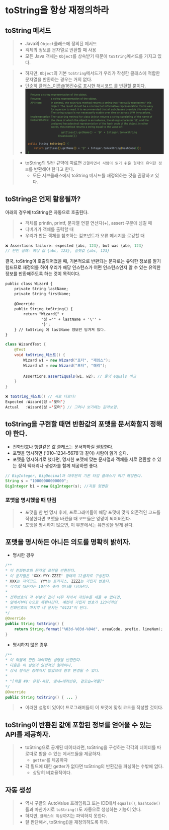 # toString을 항상 재정의하라

## toString 메서드
> - Java의 `Object`클래스에 정의된 메서드
> - 객체의 정보를 문자열로 반환할 때 사용
> - 모든 Java 객체는 `Object`를 상속받기 때문에 `toString`메서드를 가지고 있다.

> - 하지만, `Object`의 기본 `toString`메서드가 우리가 작성한 클래스에 적합한 문자열을 반환하는 경우는 거의 없다.
> - 단순히 클래스_이름@16진수로 표시한 해시코드 를 반환할 뿐이다.
> - ![img.png](img.png)

> - toString의 일반 규약에 따르면 `간결하면서 사람이 읽기 쉬운 형태의 유익한 정보`를 반환해야 한다고 한다.
>   - 모든 서브클래스에서 toString 메서드를 재정의하는 것을 권장하고 있다.

## toString은 언제 활용될까?
아래의 경우에 toString은 자동으로 호출된다.
> - 객체를 println, printf, 문자열 연결 연산자(+), assert 구문에 넘길 때
> - 디버거가 객체를 출력할 때
> - 우리가 만든 객체를 참조하는 컴포넌트가 오류 메시지를 로깅할 때

```java
❌ Assertions failure: expected {abc, 123}, but was {abe, 123}
// 단언 실패: 예상 값 {abc, 123}, 실젯값 {abc, 123}
```

결국, toString이 호출되어졌을 때, 기본적으로 반환되는 문자로는 유익한 정보를 알기 힘드므로 재정의를 하여 우리가 해당 인스턴스가 어떤 인스턴스인지 알 수 있는 유익한 정보를 반환해주도록 하는 것이 목적이다.

```
public class Wizard {
    private String lastName;
    private String firstName;
    
    @Override
    public String toString() {
        return "Wizard{" +
                "성 ='" + lastName + '\'' +
                '}';
    } // toString 에 lastName 정보만 담겨져 있다.
}
```

```java
class WizardTest {
    @Test
    void toString_테스트() {
        Wizard w1 = new Wizard("포터", "제임스");
        Wizard w2 = new Wizard("포터", "해리");

        Assertions.assertEquals(w1, w2); // 둘의 equals 비교
    }
}
```

```java
❌ toString_테스트() // 서로 다르다!
Expected :Wizard{성 ='포터'}
Actual   :Wizard{성 ='포터'} // 그러나 보기에는 같아보임.
```

## toString을 구현할 때면 반환값의 포맷을 문서화할지 정해야 한다.
- 전화번호나 행렬같은 값 클래스는 문서화하길 권장한다.
- 포맷을 명시하면 ('010-1234-5678'과 같이) 사람이 읽기 쉽다.
- 포맷을 명시하기로 했다면, 명시한 포맷에 맞는 문자열과 객체를 서로 전환할 수 있는 정적 팩터리나 생성자를 함께 제공하면 좋다.
```java
// BigInteger, BigDecimal과 대부분의 기본 타입 클래스가 여기 해당한다.
String s = "10000000000000";
BigInteger b1 = new BigInteger(s); //자동 형변환
```

### 포맷을 명시했을 때 단점
> - 포맷을 한 번 명시 후에, 프로그래머들이 해당 포맷에 맞춰 의존적인 코드를 작성한다면 포맷을 바꿨을 때 코드들은 엉망이 되어버린다.
> - 포맷을 명시하지 않으면, 이 부분에서는 유연성을 얻게 된다.

## 포맷을 명시하든 아니든 의도를 명확히 밝히자.
- 명시한 경우
```java
/**
* 이 전화번호의 문자열 표현을 반환한다.
* 이 문자열은 "XXX-YYY-ZZZZ" 형태의 12글자로 구성된다.
* XXX는 지역코드, YYY는 프리픽스, ZZZZ는 가입자 번호다.
* 각각의 대문자는 10진수 숫자 하나를 나타낸다.
* 
* 전화번호의 각 부분의 값이 너무 작아서 자릿수를 채울 수 없다면,
* 앞에서부터 0으로 채워나간다. 예컨데 가입자 번호가 123이라면
* 전화번호의 마지막 네 문자는 "0123"이 된다.
*/
@Override 
public String toString() {
    return String.format("%03d-%03d-%04d", areaCode, prefix, lineNum);
}
```

- 명시하지 않은 경우
```java
/**
* 이 약물에 관한 대략적인 설명을 반환한다.
* 다음은 이 설명의 일반적인 형태이나,
* 상세 형식은 정해지지 않았으며 향후 변경될 수 있다.
* 
* "[약물 #9: 유형-사랑, 냄새=테러빈유, 겉모습=먹물]"
*/
@Override
public String toString() { ... }
```
> - 이러한 설명이 있어야 프로그래머들이 이 포맷에 맞춰 코드를 작성할 것이다.

## toString이 반환된 값에 포함된 정보를 얻어올 수 있는 API를 제공하자.
> - toString으로 공개된 데이터라면, toString을 구성하는 각각의 데이터를 따로따로 받을 수 있는 메서드들을 제공하자.
>   - `getter`를 제공하자
> - 각 필드에 대한 getter가 없다면 toString의 반환값을 파싱하는 수밖에 없다.
>   - 상당히 비효율적이다.

## 자동 생성
> - 역시 구글의 AutoValue 프레임워크 또는 IDE에서 `equals()`, `hashCode()`들과 마찬가지로 `toString()`도 자동으로 생성하는 기능이 있다.
> - 하지만, `클래스의 특성`까지는 파악하지 못한다.
> - 잘 판단해서, toString()을 재정의하도록 하자.
